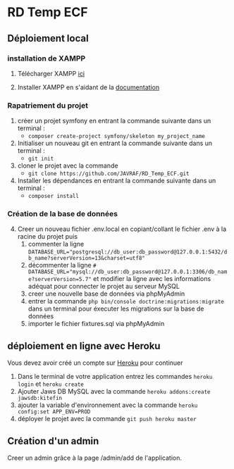 # RD Temp ECF

## Déploiement local

### installation de XAMPP

1. Télécharger XAMPP [ici](https://www.apachefriends.org/download.html)

2. Installer XAMPP en s'aidant de la [documentation](https://www.apachefriends.org/faq_windows.html)

### Rapatriement du projet
1. créer un projet symfony en entrant la commande suivante dans un terminal :
    - `composer create-project symfony/skeleton my_project_name`
2. Initialiser un nouveau git en entrant la commande suivante dans un terminal :
    - `git init`
3. cloner le projet avec la commande
    - `git clone https://github.com/JAVRAF/RD_Temp_ECF.git`
4. Installer les dépendances en entrant la commande suivante dans un terminal :
    - `composer install`
### Création de la base de données
4. Creer un nouveau fichier .env.local en copiant/collant le fichier .env à la racine du projet puis
   1. commenter la ligne `DATABASE_URL="postgresql://db_user:db_password@127.0.0.1:5432/db_name?serverVersion=13&charset=utf8"`
   2. décommenter la ligne `# DATABASE_URL="mysql://db_user:db_password@127.0.0.1:3306/db_name?serverVersion=5.7"` et modifier la ligne avec les informations adéquat pour connecter le projet au serveur MySQL
   3. creer une nouvelle base de données via phpMyAdmin
   4. entrer la commande `php bin/console doctrine:migrations:migrate` dans un terminal pour éxecuter les migrations sur la base de données
   5. importer le fichier fixtures.sql via phpMyAdmin

## déploiement en ligne avec Heroku

Vous devez avoir créé un compte sur [Heroku](https://www.heroku.com/) pour continuer

1. Dans le terminal de votre application entrez les commandes `heroku login` et `heroku create`
2. Ajouter Jaws DB MySQL avec la commande `heroku addons:create jawsdb:kitefin`
3. ajouter la variable d'environnement avec la commande `heroku config:set APP_ENV=PROD`
4. déployer le projet avec la commande `git push heroku master`

## Création d'un admin

Creer un admin grâce à la page /admin/add de l'application.